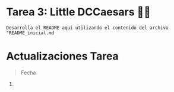 # Tarea 3: Little DCCaesars 🧟🍕

```Desarrolla el README aquí utilizando el contenido del archivo "README_inicial.md```

# Actualizaciones Tarea

> Fecha
1.